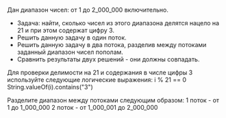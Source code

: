 
Дан диапазон чисел: от 1 до 2_000_000 включительно.
- Задача: найти, сколько чисел из этого диапазона делятся нацело на 21 и при этом содержат цифру 3.
- Решить данную задачу в один поток.
- Решить данную задачу в два потока, разделив между потоками заданный диапазон чисел пополам.
- Сравнить результаты двух решений - они должны совпадать.

Для проверки делимости на 21 и содержания в числе цифры 3 используйте следующие логические выражения:
i % 21 == 0
String.valueOf(i).contains("3")

Разделите диапазон между потоками следующим образом:
1 поток - от 1 до 1_000_000
2 поток - от 1_000_001 до 2_000_000